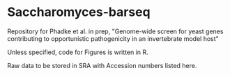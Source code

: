 # Saccharomyces-barseq
Repository for Phadke et al. in prep, "Genome-wide screen for yeast genes contributing to opportunistic pathogenicity in an invertebrate model host"

Unless specified, code for Figures is written in R.

Raw data to be stored in SRA with Accession numbers listed here.

